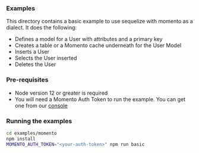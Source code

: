 ### Examples

This directory contains a basic example to use sequelize with momento as a dialect. It does the following:

- Defines a model for a User with attributes and a primary key
- Creates a table or a Momento cache underneath for the User Model
- Inserts a User
- Selects the User inserted
- Deletes the User

### Pre-requisites

- Node version 12 or greater is required
- You will need a Momento Auth Token to run the example. You can get one from our [console](https://console.gomomento.com/)

### Running the examples

```bash
cd examples/momento
npm install
MOMENTO_AUTH_TOKEN="<your-auth-token>" npm run basic
```
